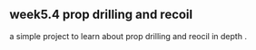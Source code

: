 ## week5.4 prop drilling and recoil

a simple project to learn about prop drilling and reocil in depth .